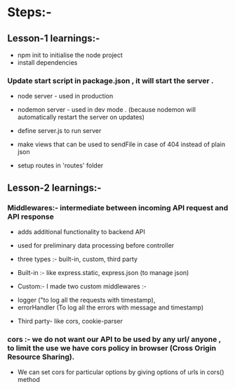 # Steps:-
## Lesson-1 learnings:- 
* npm init to initialise the node project 
* install dependencies
### Update start script in package.json , it will start the server .
* node server - used in production
* nodemon server - used in dev mode . (because nodemon will automatically restart the server on updates)

* define server.js to run server
* make views that can be used to sendFile in case of 404 instead of plain json
* setup routes in 'routes' folder

## Lesson-2 learnings:- 
### Middlewares:- intermediate between incoming API request and API response
* adds additional functionality to backend API
* used for preliminary data processing before controller
* three types :- built-in, custom, third party

* Built-in :- like express.static, express.json (to manage json)
* Custom:- I made two custom middlewares :- 
- logger ("to log all the requests with timestamp), 
- errorHandler (To log all the errors with message and timestamp)
* Third party- like cors, cookie-parser

### **cors** :- we do not want our API to be used by any url/ anyone , to limit the use we have cors policy in browser (Cross Origin Resource Sharing).
- We can set cors for particular options by giving options of urls in cors() method